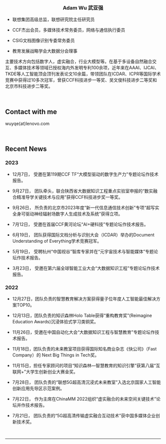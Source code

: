 ### <div align="center">Adam Wu 武亚强</div>  
  

- 联想集团高级总监，联想研究院主任研究员  
  
- CCF杰出会员，多媒体技术常务委员，网络与通信执行委员  
  
- CSIG文档图像识别专委常务委员  
  
- 教育发展战略学会大数据分会理事  
  

主要技术方向包括数字人，虚实融合，行业大模型等。在基于多设备自然融合交互、多媒体技术等领域已授权海内外发明专利100余项，近年来在AAAI、IJCAI、TKDE等人工智能顶会顶刊发表论文10余篇，带领团队在ICDAR、ICPR等国际学术竞赛中获得过10多次冠军，曾获CCF科技进步一等奖、吴文俊科技进步二等奖和北京市科技进步二等奖。  
  

<br/>  


## Contact with me  
wuyqe(at)lenovo.com  
  

<br/>  


## Recent News


### 2023  
- 12月7日， 受邀在第119期CCF TF“大模型驱动的数字生产力”专题论坛作技术报告。
  
- 9月27日， 团队牵头，联合陕西省大数据知识工程重点实验室申报的“数实融合精准导学关键技术与应用”获得CCF科技进步奖一等奖。
  
- 9月26日， 所负责的北京市2023年度“新一代信息通信技术创新”专项“超写实全身可驱动神经辐射场数字人生成技术及系统”获得立项。
  
- 7月12日， 受邀在首届CCF黄河论坛“AI+硬科技”专题论坛作技术报告。
  
- 6月19日， 团队获得国际文档分析与识别大会（ICDAR）举办的Document Understanding of Everything学术竞赛冠军。
  
- 5月19日， 受聘杭州“中国视谷”智库专家并在“元宇宙技术与智能媒体”专题论坛作技术报告。
  
- 3月23日， 受邀在第六届全球智能工业大会“大数据知识工程”专题论坛作技术报告。  




### 2022  
- 12月27日，团队负责的智慧教育解决方案获得量子位年度人工智能最佳解决方案TOP10。
  
- 12月13日，团队负责的知识森林Holo Table获得“重构教育奖”(Reimagine Education Awards)沉浸体验式学习类铜奖。
  
- 11月26日，受邀在中国自动化大会“大数据知识工程与智慧教育”专题论坛作技术报告。
  
- 11月18日，团队负责的未来教室项目获得国际知名商业杂志《快公司》（Fast Company）的 Next Big Things in Tech奖。
  
- 11月15日，担任专家顾问的项目“知识森林—智慧教育的知识引擎”获第八届“互联网+”大学生创新创业大赛金奖。
  
- 7月28日， 团队负责的“联想5G超高清沉浸式未来教室”入选北京国家人工智能创新应用先导区示范案例。
  
- 7月22日， 作为主席在ChinaMM 2022组织“虚实融合的未来空间关键技术”论坛并作技术报告。
  
- 7月21日， 团队负责的“5G超高清传输虚实融合互动技术”获中国多媒体企业创新技术奖。

<br />

----

